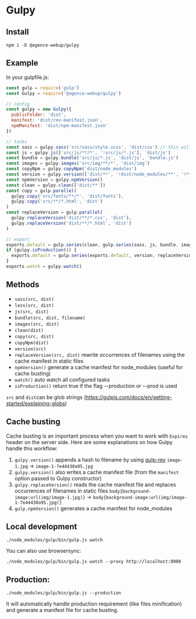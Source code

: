 # Gulpy

## Install

```shell
npm i -D @agence-webup/gulpy
```

## Example

In your gulpfile.js:

```js
const gulp = require('gulp')
const Gulpy = require('@agence-webup/gulpy')

// config
const gulpy = new Gulpy({
  publicFolder: 'dist',
  manifest: 'dist/rev-manifest.json',
  npmManifest: 'dist/npm-manifest.json'
})

// tasks
const sass = gulpy.sass('src/sass/style.scss', 'dist/css') // this will automatically watch all .scss files in src/sass/**/*
const js = gulpy.js(['src/js/**/*', '!src/js/*.js'], 'dist/js')
const bundle = gulpy.bundle('src/js/*.js', 'dist/js', 'bundle.js')
const images = gulpy.images('src/img/**/*', 'dist/img')
const copyNpm = gulpy.copyNpm('dist/node_modules')
const version = gulpy.version(['dist/**', '!dist/node_modules/**', '!**/*.html'])
const npmVersion = gulpy.npmVersion()
const clean = gulpy.clean(['dist/**'])
const copy = gulp.parallel(
  gulpy.copy('src/fonts/**/*', 'dist/fonts'),
  gulpy.copy('src/**/*.html', 'dist')
)
const replaceVersion = gulp.parallel(
  gulpy.replaceVersion('dist/**/*.css', 'dist'),
  gulpy.replaceVersion('dist/**/*.html', 'dist')
)

// export
exports.default = gulp.series(clean, gulp.series(sass, js, bundle, images, copy, copyNpm))
if (gulpy.isProduction()) {
  exports.default = gulp.series(exports.default, version, replaceVersion, npmVersion)
}
exports.watch = gulpy.watch()


```

## Methods

* `sass(src, dist)`
* `less(src, dist)`
* `js(src, dist)`
* `bundle(src, dist, filename)`
* `images(src, dist)`
* `clean(dist)`
* `copy(src, dist)`
* `copyNpm(dist)`
* `version(src)`
* `replaceVersion(src, dist)` rewrite occurrences of filenames using the cache manifest in static files
* `npmVersion()` generate a cache manifest for node_modules (useful for cache busting)
* `watch()` auto watch all configured tasks
* `isProduction()` return true if the flag --production or --prod is used

`src` and `dist`can be glob strings (https://gulpjs.com/docs/en/getting-started/explaining-globs)

## Cache busting

Cache busting is an important process when you want to work with `Expires` header on the server side. Here are some explanations on how Gulpy handle this workflow:

1. `gulpy.version()` appends a hash to filename by using [gulp-rev](https://github.com/sindresorhus/gulp-rev#readme) `image-1.jpg` → `image-1-7e44430a95.jpg`
2. `gulpy.version()` also writes a cache manifest file (from the `manifest` option passed to Gulpy constructor)
3. `gulpy.replaceVersion()` reads the cache manifest file and replaces occurrences of filenames in static files
`body{background-image:url(img/image-1.jpg)}` → `body{background-image:url(img/image-1-7e44430a95.jpg)}`
4. `gulp.npmVersion()` generates a cache manifest for node_modules

## Local development

```
./node_modules/gulp/bin/gulp.js watch
```

You can also use browsersync:

```
./node_modules/gulp/bin/gulp.js watch --proxy http://localhost:8000
```

## Production:

```
./node_modules/gulp/bin/gulp.js --production
```

It will automatically handle production requirement (like files minification) and generate a manifest file for cache busting.
